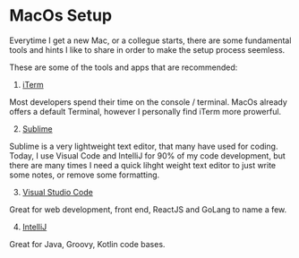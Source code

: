 # MacOs Setup

Everytime I get a new Mac, or a collegue starts, there are some fundamental tools and hints I like to share in order to make the setup process seemless.

These are some of the tools and apps that are recommended:

1. [iTerm](https://www.iterm2.com/)

Most developers spend their time on the console / terminal.  MacOs already offers a default Terminal, however I personally find iTerm more prowerful.

2. [Sublime](https://www.sublimetext.com/)

Sublime is a very lightweight text editor, that many have used for coding.  Today, I use Visual Code and IntelliJ for 90% of my code development, but there are many times I need a quick lihght weight text editor to just write some notes, or remove some formatting.

3. [Visual Studio Code](https://code.visualstudio.com/)

Great for web development, front end, ReactJS and GoLang to name a few.

4. [IntelliJ](https://www.jetbrains.com/idea/)

Great for Java, Groovy, Kotlin code bases.
